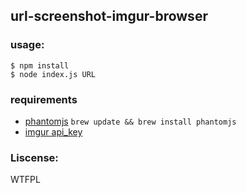 ## url-screenshot-imgur-browser

### usage:
```
$ npm install
$ node index.js URL
```

### requirements
* [phantomjs](http://phantomjs.org/download.html) `brew update && brew install phantomjs`
* [imgur api_key](https://imgur.com/register/api_anon)

### Liscense:

WTFPL